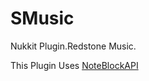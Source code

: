 # SMusic
Nukkit Plugin.Redstone Music.

This Plugin Uses [NoteBlockAPI](https://github.com/xxmicloxx/NoteBlockAPI)
